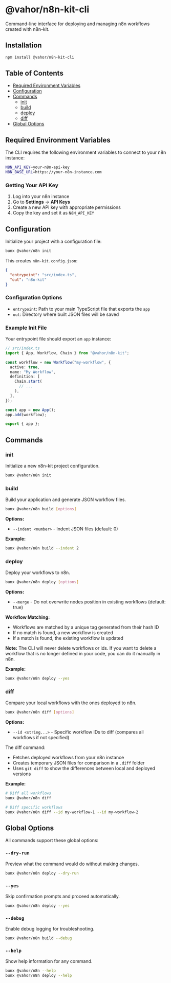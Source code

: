 # @vahor/n8n-kit-cli

Command-line interface for deploying and managing n8n workflows created with n8n-kit.

## Installation

```sh
npm install @vahor/n8n-kit-cli
```

## Table of Contents

- [Required Environment Variables](#required-environment-variables)
- [Configuration](#configuration)
- [Commands](#commands)
  - [init](#init)
  - [build](#build)
  - [deploy](#deploy)
  - [diff](#diff)
- [Global Options](#global-options)

## Required Environment Variables

The CLI requires the following environment variables to connect to your n8n instance:

```sh
N8N_API_KEY=your-n8n-api-key
N8N_BASE_URL=https://your-n8n-instance.com
```

### Getting Your API Key

1. Log into your n8n instance
2. Go to **Settings** → **API Keys**
3. Create a new API key with appropriate permissions
4. Copy the key and set it as `N8N_API_KEY`

## Configuration

Initialize your project with a configuration file:

```sh
bunx @vahor/n8n init
```

This creates `n8n-kit.config.json`:

```json
{
  "entrypoint": "src/index.ts",
  "out": "n8n-kit"
}
```

### Configuration Options

- `entrypoint`: Path to your main TypeScript file that exports the `app`
- `out`: Directory where built JSON files will be saved

### Example Init File

Your entrypoint file should export an `app` instance:

```typescript
// src/index.ts
import { App, Workflow, Chain } from "@vahor/n8n-kit";

const workflow = new Workflow("my-workflow", {
  active: true,
  name: "My Workflow",
  definition: [
    Chain.start(
      // ...
    ),
  ],
});

const app = new App();
app.add(workflow);

export { app };
```

## Commands

### init

Initialize a new n8n-kit project configuration.

```sh
bunx @vahor/n8n init
```

### build

Build your application and generate JSON workflow files.

```sh
bunx @vahor/n8n build [options]
```

**Options:**
- `--indent <number>` - Indent JSON files (default: 0)

**Example:**
```sh
bunx @vahor/n8n build --indent 2
```

### deploy

Deploy your workflows to n8n.

```sh
bunx @vahor/n8n deploy [options]
```

**Options:**
- `--merge` - Do not overwrite nodes position in existing workflows (default: true)

**Workflow Matching:**

- Workflows are matched by a unique tag generated from their hash ID
- If no match is found, a new workflow is created
- If a match is found, the existing workflow is updated

**Note:** The CLI will never delete workflows or ids. If you want to delete a workflow that is no longer defined in your code, you can do it manually in n8n.

**Example:**
```sh
bunx @vahor/n8n deploy --yes
```

### diff

Compare your local workflows with the ones deployed to n8n.

```sh
bunx @vahor/n8n diff [options]
```

**Options:**
- `--id <string...>` - Specific workflow IDs to diff (compares all workflows if not specified)

The diff command:
- Fetches deployed workflows from your n8n instance
- Creates temporary JSON files for comparison in a `.diff` folder
- Uses `git diff` to show the differences between local and deployed versions

**Example:**
```sh
# Diff all workflows
bunx @vahor/n8n diff

# Diff specific workflows
bunx @vahor/n8n diff --id my-workflow-1 --id my-workflow-2
```

## Global Options

All commands support these global options:

### `--dry-run`

Preview what the command would do without making changes.

```sh
bunx @vahor/n8n deploy --dry-run
```

### `--yes`

Skip confirmation prompts and proceed automatically.

```sh
bunx @vahor/n8n deploy --yes
```

### `--debug`

Enable debug logging for troubleshooting.

```sh
bunx @vahor/n8n build --debug
```

### `--help`

Show help information for any command.

```sh
bunx @vahor/n8n --help
bunx @vahor/n8n deploy --help
```
